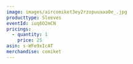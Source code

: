 ```yaml
---
image: images/aircomiket3ey2rzopuuaaa0e_.jpg
producttype: Sleeves
eventId: iuq6O2mCN
pricings:
  - quantity: 1
    price: 25
asin: s-WFe9xIcAT
merchandise: comiket
---
```

